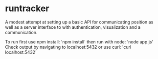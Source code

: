 runtracker
==========

A modest attempt at setting up a basic API for communicating position as well as a server interface to with authentication, visualization and a communication.

To run first use npm install:
'npm install'
then run with node:
'node app.js'
Check output by navigating to localhost:5432 or use curl:
'curl localhost:5432'

